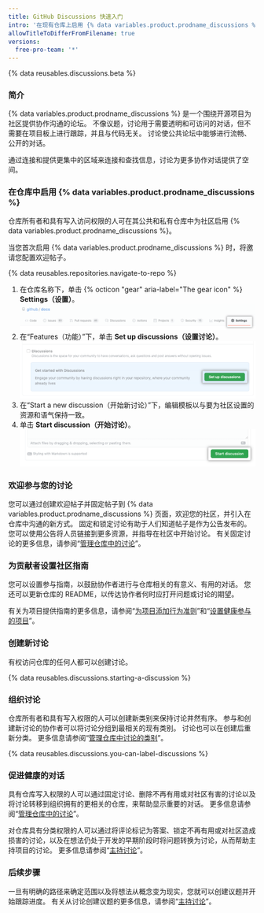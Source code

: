 ```yaml
---
title: GitHub Discussions 快速入门
intro: '在现有仓库上启用 {% data variables.product.prodname_discussions %} ，并发起与社区的对话。'
allowTitleToDifferFromFilename: true
versions:
  free-pro-team: '*'
---
```


{% data reusables.discussions.beta %}

### 简介

{% data variables.product.prodname_discussions %} 是一个围绕开源项目为社区提供协作沟通的论坛。 不像议题，讨论用于需要透明和可访问的对话，但不需要在项目板上进行跟踪，并且与代码无关。 讨论使公共论坛中能够进行流畅、公开的对话。

通过连接和提供更集中的区域来连接和查找信息，讨论为更多协作对话提供了空间。

### 在仓库中启用 {% data variables.product.prodname_discussions %}

仓库所有者和具有写入访问权限的人可在其公共和私有仓库中为社区启用 {% data variables.product.prodname_discussions %}。

当您首次启用 {% data variables.product.prodname_discussions %} 时，将邀请您配置欢迎帖子。

{% data reusables.repositories.navigate-to-repo %}
1. 在仓库名称下，单击 {% octicon "gear" aria-label="The gear icon" %} **Settings（设置）**。 ![公共设置按钮](/assets/images/help/discussions/public-repo-settings.png)
1. 在“Features（功能）”下，单击 **Set up discussions（设置讨论）**。 ![在"Features（功能）"下设置讨论按钮，用于启用或禁用仓库的讨论](/assets/images/help/discussions/setup-discussions-button.png)
1. 在“Start a new discussion（开始新讨论）”下，编辑模板以与要为社区设置的资源和语气保持一致。
1. 单击 **Start discussion（开始讨论）**。 !["Start discussion（开始讨论）"按钮](/assets/images/help/discussions/new-discussion-start-discussion-button.png)

### 欢迎参与您的讨论

您可以通过创建欢迎帖子并固定帖子到 {% data variables.product.prodname_discussions %} 页面，欢迎您的社区，并引入在仓库中沟通的新方式。 固定和锁定讨论有助于人们知道帖子是作为公告发布的。 您可以使用公告将人员链接到更多资源，并指导在社区中开始讨论。 有关固定讨论的更多信息，请参阅“[管理仓库中的讨论](/discussions/managing-discussions-for-your-community/managing-discussions-in-your-repository#pinning-a-discussion)”。


### 为贡献者设置社区指南

您可以设置参与指南，以鼓励协作者进行与仓库相关的有意义、有用的对话。 您还可以更新仓库的 README，以传达协作者何时应打开问题或讨论的期望。

有关为项目提供指南的更多信息，请参阅“[为项目添加行为准则](/communities/setting-up-your-project-for-healthy-contributions/adding-a-code-of-conduct-to-your-project)”和“[设置健康参与的项目](/communities/setting-up-your-project-for-healthy-contributions)”。

### 创建新讨论

有权访问仓库的任何人都可以创建讨论。

{% data reusables.discussions.starting-a-discussion %}

### 组织讨论

仓库所有者和具有写入权限的人可以创建新类别来保持讨论井然有序。 参与和创建新讨论的协作者可以将讨论分组到最相关的现有类别。 讨论也可以在创建后重新分类。 更多信息请参阅“[管理仓库中讨论的类别](/discussions/managing-discussions-for-your-community/managing-categories-for-discussions-in-your-repository)”。

{% data reusables.discussions.you-can-label-discussions %}

### 促进健康的对话

具有仓库写入权限的人可以通过固定讨论、删除不再有用或对社区有害的讨论以及将讨论转移到组织拥有的更相关的仓库，来帮助显示重要的对话。 更多信息请参阅“[管理仓库中的讨论](/discussions/managing-discussions-for-your-community/managing-discussions-in-your-repository)”。

对仓库具有分类权限的人可以通过将评论标记为答案、锁定不再有用或对社区造成损害的讨论，以及在想法仍处于开发的早期阶段时将问题转换为讨论，从而帮助主持项目的讨论。 更多信息请参阅“[主持讨论](/discussions/managing-discussions-for-your-community/moderating-discussions)”。

### 后续步骤

一旦有明确的路径来确定范围以及将想法从概念变为现实，您就可以创建议题并开始跟踪进度。 有关从讨论创建议题的更多信息，请参阅“[主持讨论](/discussions/managing-discussions-for-your-community/moderating-discussions)”。

